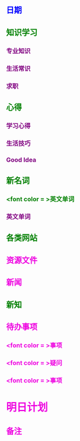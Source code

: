 ## <font color = blue>日期 

## <font color = green>知识学习
### <font color = purple>专业知识

### <font color = purple>生活常识

### <font color = purple>求职

## <font color = green>心得
### <font color = purple>学习心得

### <font color = purple>生活技巧

### <font color = purple>Good Idea

## <font color = green>新名词
### <font color = >英文单词

### <font color = purple>英文单词
## <font color = green>各类网站

## <font color = greenpurple>资源文件

## <font color = greenpurple>新闻

## <font color = green>新知

## <font color = greenpurple>待办事项
### <font color = >事项

### <font color = >疑问

### <font color = >事项

# 明日计划

## <font color = greenpurple>备注 

<!--stackedit_data:
eyJoaXN0b3J5IjpbLTc3MDcxMjgwNSwtMTc3NTE4NDczNCwtMj
A1MjEyNzM1LC0xMzU2NTA5ODMyLDEzMDE4Mjg3MTAsMjEzNjc1
NTE3MiwxODE5OTkzNjg5LDE4MzUxNDQ5NTBdfQ==
-->